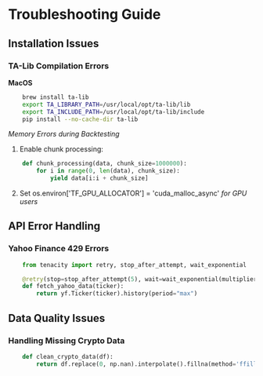 # Troubleshooting Guide

## Installation Issues

### TA-Lib Compilation Errors
**MacOS**
```bash
    brew install ta-lib
    export TA_LIBRARY_PATH=/usr/local/opt/ta-lib/lib
    export TA_INCLUDE_PATH=/usr/local/opt/ta-lib/include
    pip install --no-cache-dir ta-lib
```
*Memory Errors during Backtesting*
1. Enable chunk processing:
```python
    def chunk_processing(data, chunk_size=1000000):
        for i in range(0, len(data), chunk_size):
            yield data[i:i + chunk_size]
```

2. Set os.environ['TF_GPU_ALLOCATOR'] = 'cuda_malloc_async' *for GPU users*

## API Error Handling

### Yahoo Finance 429 Errors
```python
    from tenacity import retry, stop_after_attempt, wait_exponential

    @retry(stop=stop_after_attempt(5), wait=wait_exponential(multiplier=1, min=4, max=10))
    def fetch_yahoo_data(ticker):
        return yf.Ticker(ticker).history(period="max")
```

## Data Quality Issues
### Handling Missing Crypto Data
```python
    def clean_crypto_data(df):
        return df.replace(0, np.nan).interpolate().fillna(method='ffill')
```